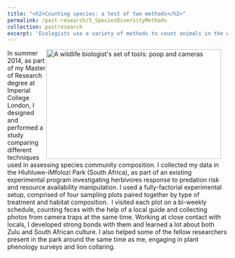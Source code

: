 ```yaml
---
title: "<h2>Counting species: a test of two methods</h2>"
permalink: /past-research/5_SpeciesDiversityMethods
collection: pastresearch
excerpt: 'Ecologists use a variety of methods to count animals in the wild. Often, choosing the 'best' one is tricky. I compared two common techniques to count wildlife, to help researchers make an informed choice.'
---
```


<img src="../images/bio_tools.png" alt="A wildlife biologist's set of tools: poop and cameras" style = "width:400px;height:250px;margin-right:15px;float:right">
In summer 2014, as part of my Master of Research degree at Imperial College London, I designed and performed a study comparing different techniques used in assessing species community composition. I collected my data in the Hluhluwe-iMfolozi Park (South Africa), as part of an existing experimental program investigating herbivores response to predation risk and resource availability manipulation. I used a fully-factorial experimental setup, comprised of four sampling plots paired together by type of treatment and habitat composition.  I visited each plot on a bi-weekly schedule, counting feces with the help of a local guide and collecting photos from camera traps at the same time. Working at close contact with locals, I developed strong bonds with them and learned a lot about both Zulu and South African culture. I also helped some of the fellow researchers present in the park around the same time as me, engaging in plant phenology surveys and lion collaring.
